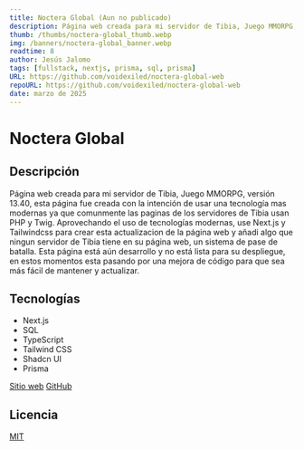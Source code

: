 ```yaml
---
title: Noctera Global (Aun no publicado)
description: Página web creada para mi servidor de Tibia, Juego MMORPG, versión 13.40, esta página fue creada con la intención de usar una tecnología mas modernas ya que comunmente las paginas de los servidores de Tibia usan PHP y Twig. Aprovechando el uso de tecnologías modernas, use Next.js y Tailwindcss para crear esta actualizacion de la página web y añadi algo que ningun servidor de Tibia tiene en su página web, un sistema de pase de batalla. Esta página está aún desarrollo y no está lista para su despliegue, en estos momentos esta pasando por una mejora de código para que sea más fácil de mantener y actualizar.
thumb: /thumbs/noctera-global_thumb.webp
img: /banners/noctera-global_banner.webp
readtime: 8
author: Jesús Jalomo
tags: [fullstack, nextjs, prisma, sql, prisma]
URL: https://github.com/voidexiled/noctera-global-web
repoURL: https://github.com/voidexiled/noctera-global-web
date: marzo de 2025
---
```


# Noctera Global

## Descripción

Página web creada para mi servidor de Tibia, Juego MMORPG, versión 13.40, esta página fue creada con la intención de usar una tecnología mas modernas ya que comunmente las paginas de los servidores de Tibia usan PHP y Twig. Aprovechando el uso de tecnologías modernas, use Next.js y Tailwindcss para crear esta actualizacion de la página web y añadi algo que ningun servidor de Tibia tiene en su página web, un sistema de pase de batalla. Esta página está aún desarrollo y no está lista para su despliegue, en estos momentos esta pasando por una mejora de código para que sea más fácil de mantener y actualizar.

## Tecnologías

- Next.js
- SQL
- TypeScript
- Tailwind CSS
- Shadcn UI
- Prisma


[Sitio web](https://github.com/voidexiled/noctera-global-web)
[GitHub](https://github.com/voidexiled/noctera-global-web)

## Licencia

[MIT](https://github.com/voidexiled/noctera-global-web/blob/main/LICENSE)
